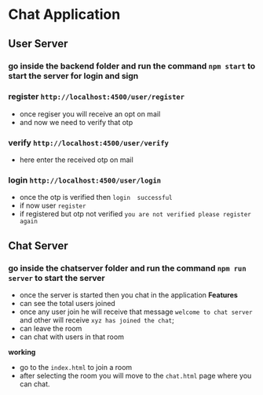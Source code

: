 # Chat Application #

## User Server ##
### go inside the backend folder and run the command `npm start` to start the server for login and sign ###

### register `http://localhost:4500/user/register` ###
- once regiser you will receive an opt on mail
- and now we need to verify that otp

### verify `http://localhost:4500/user/verify` ###
- here enter the received otp on mail

### login `http://localhost:4500/user/login` ###
- once the otp is verified then `login  successful`
- if now user `register`
- if registered but otp not verified `you are not verified please register again`


## Chat Server ##
### go inside the chatserver folder and run the command `npm run server` to start the server ###
- once the server is started then you chat in the application
**Features**
- can see the total users joined
- once any user join he will receive that message `welcome to chat server` and other will receive `xyz has joined the chat`;
- can leave the room
- can chat with users in that room

**working**
- go to the `index.html` to join a room
- after selecting the room you will move to the `chat.html` page where you can chat.



